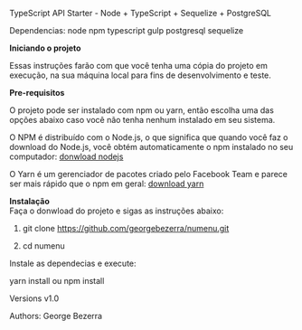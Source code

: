 TypeScript API Starter - Node + TypeScript + Sequelize + PostgreSQL

Dependencias:
node
npm
typescript
gulp
postgresql
sequelize

**Iniciando o projeto**

Essas instruções farão com que você tenha uma cópia do projeto em execução, na sua máquina local para fins de desenvolvimento e teste.

**Pre-requisitos**

O projeto pode ser instalado com npm ou yarn, então escolha uma das opções abaixo caso você não tenha nenhum instalado em seu sistema.

O NPM é distribuído com o Node.js, o que significa que quando você faz o download do Node.js, você obtém automaticamente o npm instalado
no seu computador: [donwload nodejs](https://nodejs.org/en/download/)

O Yarn é um gerenciador de pacotes criado pelo Facebook Team e parece ser mais rápido que o npm em geral:
[download yarn](https://yarnpkg.com/en/docs/install#debian-stable)


**Instalação**  
Faça o donwload do projeto e sigas as instruções abaixo:

1. git clone https://github.com/georgebezerra/numenu.git

2. cd numenu

Instale as dependecias e execute:

yarn install ou npm install


Versions
v1.0

Authors: George Bezerra
